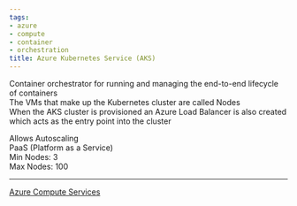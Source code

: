 ```yaml
---
tags:
- azure
- compute
- container
- orchestration
title: Azure Kubernetes Service (AKS)
---
```


Container orchestrator for running and managing the end-to-end lifecycle of containers  
The VMs that make up the Kubernetes cluster are called Nodes  
When the AKS cluster is provisioned an Azure Load Balancer is also created which acts as the entry point into the cluster

Allows Autoscaling  
PaaS (Platform as a Service)  
Min Nodes: 3  
Max Nodes: 100

---

[Azure Compute Services](azure-compute-services.md)